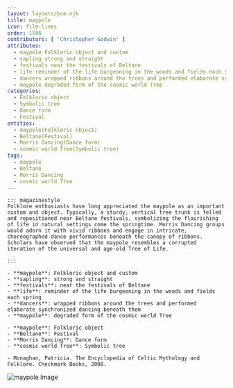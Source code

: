 ```yaml
---
layout: layouts/pce.njk
title: maypole
icon: file-lines
order: 1586
contributors: [ 'Christopher Godwin' ]
attributes:
  - maypole Folkloric object and custom
  - sapling strong and straight
  - festivals near the festivals of Beltane
  - life reminder of the life burgeoning in the woods and fields each spring
  - dancers wrapped ribbons around the trees and performed elaborate synchronized dancing beneath them
  - maypole degraded form of the cosmic world Tree
categories:
  - Folkloric object
  - Symbolic tree
  - Dance form
  - Festival
entities:
  - maypole(Folkloric object)
  - Beltane(Festival)
  - Morris Dancing(Dance form)
  - cosmic world Tree(Symbolic tree)
tags:
  - maypole
  - Beltane
  - Morris Dancing
  - cosmic world Tree
---
```

``` tab [group1:Info]
::: magazinestyle
Folklore enthusiasts have long appreciated the maypole as an important custom and object. Typically, a sturdy, vertical tree trunk is felled and repositioned near Beltane festivals, symbolizing the flourishing of life in natural settings come the springtime. Morris Dancing groups would adorn it with vivid ribbons and engage in intricate, choreographed dance performances beneath the canopy of ribbons. Scholars have observed that the maypole resembles a corrupted iteration of the universal and age-old Tree of Life.

:::
```
``` tab [group1:Attributes]
- **maypole**: Folkloric object and custom
- **sapling**: strong and straight
- **festivals**: near the festivals of Beltane
- **life**: reminder of the life burgeoning in the woods and fields each spring
- **dancers**: wrapped ribbons around the trees and performed elaborate synchronized dancing beneath them
- **maypole**: degraded form of the cosmic world Tree
```
``` tab [group1:Entities]
- **maypole**: Folkloric object
- **Beltane**: Festival
- **Morris Dancing**: Dance form
- **cosmic world Tree**: Symbolic tree
```
``` tab [group1:Sources]
- Monaghan, Patricia. The Encyclopedia of Celtic Mythology and Folklore. Checkmark Books, 2008.
```
![maypole Image](https://upload.wikimedia.org/wikipedia/commons/5/5c/Maypole_Sweden.jpg)
